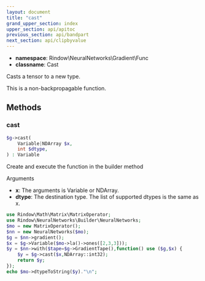```yaml
---
layout: document
title: "cast"
grand_upper_section: index
upper_section: api/apitoc
previous_section: api/bandpart
next_section: api/clipbyvalue
---
```


- **namespace**: Rindow\NeuralNetworks\Gradient\Func
- **classname**: Cast

Casts a tensor to a new type.

This is a non-backpropagable function.

Methods
-------

### cast
```php
$g->cast(
    Variable|NDArray $x,
    int $dtype,
) : Variable
```
Create and execute the function in the builder method

Arguments

- **x**: The arguments is Variable or NDArray.
- **dtype**: The destination type. The list of supported dtypes is the same as x.

```php
use Rindow\Math\Matrix\MatrixOperator;
use Rindow\NeuralNetworks\Builder\NeuralNetworks;
$mo = new MatrixOperator();
$nn = new NeuralNetworks($mo);
$g = $nn->gradient();
$x = $g->Variable($mo->la()->ones([2,3,3]));
$y = $nn->with($tape=$g->GradientTape(),function() use ($g,$x) {
    $y = $g->cast($x,NDArray::int32);
    return $y;
});
echo $mo->dtypeToString($y)."\n";
```
